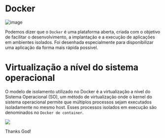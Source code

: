 # Docker

![image](https://user-images.githubusercontent.com/69597971/196848178-a077f003-4400-4feb-9955-5e45349ab68b.png)

Podemos dizer que o `Docker` é uma plataforma aberta, criada com o objetivo de facilitar o desenvolvimento, a implantação e a execução de aplicações em ambientes isolados. Foi desenhada especialmente para disponibilizar uma aplicação da forma mais rápida possível.


# Virtualização a nível do sistema operacional

O modelo de isolamento utilizado no Docker é a virtualização a nível do Sistema Operacional (SO), um método de virtualização onde o kernel do sistema operacional permite que múltiplos processos sejam executados isoladamente no mesmo host. Esses processos isolados em execução são denominados no `Docker de container`.

![](https://stack.desenvolvedor.expert/appendix/docker/images/docker2.png)

Thanks God!
